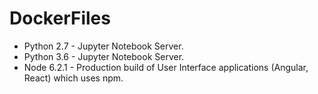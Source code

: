 # DockerFiles

* Python 2.7 - Jupyter Notebook Server.
* Python 3.6 - Jupyter Notebook Server.
* Node 6.2.1 - Production build of User Interface applications (Angular, React) which uses npm.
